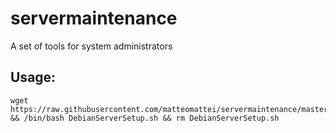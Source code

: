 servermaintenance
=================

A set of tools for system administrators

Usage:
------

```
wget https://raw.githubusercontent.com/matteomattei/servermaintenance/master/DebianServerSetup.sh && /bin/bash DebianServerSetup.sh && rm DebianServerSetup.sh
```
